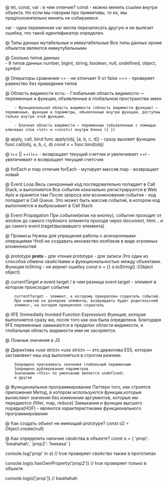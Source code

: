
@ let, const, var : в чем отличие?
const   -   можно менять ссылки внутри объекта. Но если мы говорим про
            примитивы, то их, мы предположительно менять не собираемся.

var     -   одна переменная var могла перезаписать другую и не вылезит 
            ошибка, что такой идентификатор определен.

@ Типы данных мутабельные и иммутабельные
        Все типы данных кроме объектов являются иммутубельными

@ Сколько типов данных   
        - 8 типов данных
        number, bigint, string, boolean, null, undefined, object, symbol

@ Операторы сравнения
        ==  - не отличает 0 от false
        === - проверяет равенство без приведения типов

@ Область видимости есть:
        - Глобальная область видимости — переменные и функции, объявленные в глобальном пространстве имен

        - Функциональная область видимости (область видимости функции) — переменные, функции и параметры, объявленные внутри функции, доступны только внутри этой функции.

        - Блочная область видимости — переменные (объявленные с помощью ключевых слов «let» и «const») внутри блока ({ })

@ apply, call, bind
        func.apply(obj, [a, b, c, d]) - сразу вызовет функцию
        func.call(obj, a, b, c, d)
        const x = func.bind(obj)

@ i++ || ++i
        i++ - возвращает текущий счетчик и увеличивает
        ++i - увеличивает и возвращает текущий счетсчик 

@ forEach и map отличия
        forEach - мутирует массив
        map - возвращает новый

@ Event Loop
        Весь синхронный код последовательно попадает в Call Stack,
        и выполняется
        Все события изначально регистрируются в Web Apis
        и хранятся там
        После запроса или возникновения события - код 
        попадает в Call Queue. Это может быть массив событий, в котором 
        код выполняется и выбрасывает в Call Stack

@ Event Propagation
        При событии(клик на кнопку), событие проходит от window до
        самого глубокого элемента проходя через document, html... и до самого event.traget(вызвавшего элемента)

@ Промисы
        Нужны для упращения работы с асинхронными операциями
        Чтоб не создавать множество колбэков в виде огромных вложенностей

@ prototype
        __proto__  - для чтения
        prototype  - для записи
        Это один из способов обмена свойствами и функциональностью между объектами. Функция toString - не вернет ошибку
        const o = {}
        o.toString()    :[Object object]

@ currentTarget и event.target / в чем разница
        event.target - элемент в котором происходит событие

        currentTarget - элемент, к которому прикреплен слушатель событий.
        При нажатии на дочерние элементы, возвращаеть будет родительский
        элемент, на котором прикреплен слушатель

@ IIFE (Immediatly Invoked Function Expression)
        Фукнция, которая выполняется сразу же, после того как она была 
        определена. Благодаря IIFE переменные замыкаются в пределах области видимости, и глобальная область видимости ими не засоряется.   
        <!--?    (function () {         -->
        <!--?         statements        -->
        <!--?     })();                 -->

@ Ложные значения в JS
        <!-- !   '', 0, null, undefined, NaN, false      --->

@ Директива «use strict»
        «use strict» — это директива ES5, которая заставлвяет
        наш код выполняться в строгом режиме.

        Запрещено присваивать значения глобальный переменным
        Запрещено дублирование параметров
        Значением «this» по умолчанию является undefined:
        и другие

@ Функциональное программирование
        Паттерн того, как строятся приложения
        Метод, в котором используются функции,которые вычисляют значения без изменения аргументов, которые им передаются 
        (filter, map, reduce)
        Замыкания и функции высшего порядка(HOF) - являются характеристиками 
        функционального программирования

@ Как создать объект не имеющий prototype?
        const o2 = Object.create(null)

@ Как определить наличие свойства в объекте?
const o = {
    'prop': 'bwahahah',
    'prop2': 'hweasa'
}

console.log('prop' in o) // true  проверяет свойство также в прототипах

console.log(o.hasOwnProperty('prop2')) // true проверяет только в объекте

console.log(o['prop']) // bwahahah

